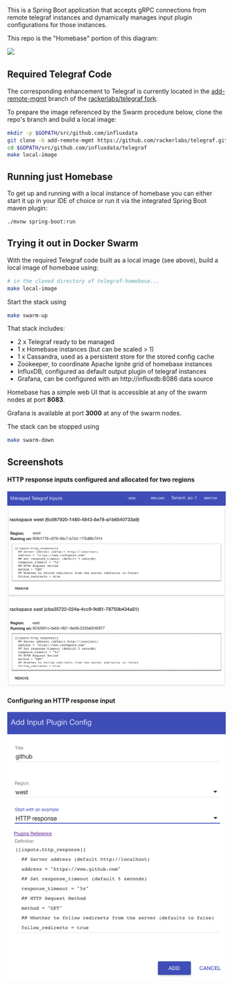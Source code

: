 This is a Spring Boot application that accepts gRPC connections from remote telegraf instances and dynamically
manages input plugin configurations for those instances.

This repo is the "Homebase" portion of this diagram:

![](docs/telegraf-homebase.png)

## Required Telegraf Code

The corresponding enhancement to Telegraf is currently located in the [add-remote-mgmt](https://github.com/rackerlabs/telegraf/tree/add-remote-mgmt)
branch of the [rackerlabs/telegraf fork](https://github.com/rackerlabs/telegraf).

To prepare the image referenced by the Swarm procedure below, clone the repo's branch and build a local image:

```bash
mkdir -p $GOPATH/src/github.com/influxdata
git clone -b add-remote-mgmt https://github.com/rackerlabs/telegraf.git $GOPATH/src/github.com/influxdata/telegraf
cd $GOPATH/src/github.com/influxdata/telegraf
make local-image
```

## Running just Homebase

To get up and running with a local instance of homebase you can either start it up in your IDE of choice or
run it via the integrated Spring Boot maven plugin:

```bash
./mvnw spring-boot:run
```

## Trying it out in Docker Swarm

With the required Telegraf code built as a local image (see above), build a local image of homebase using:

```bash
# in the cloned directory of telegraf-homebase...
make local-image
```

Start the stack using

```bash
make swarm-up
```

That stack includes:
* 2 x Telegraf ready to be managed
* 1 x Homebase instances (but can be scaled > 1)
* 1 x Cassandra, used as a persistent store for the stored config cache
* Zookeeper, to coordinate Apache Ignite grid of homebase instances
* InfluxDB, configured as default output plugin of telegraf instances
* Grafana, can be configured with an http://influxdb:8086 data source

Homebase has a simple web UI that is accessible at any of the swarm nodes at port **8083**.

Grafana is available at port **3000** at any of the swarm nodes.

The stack can be stopped using

```bash
make swarm-down
```

## Screenshots

#### HTTP response inputs configured and allocated for two regions

![](docs/example-managed-inputs.png)

#### Configuring an HTTP response input

![](docs/example-config-input.png)